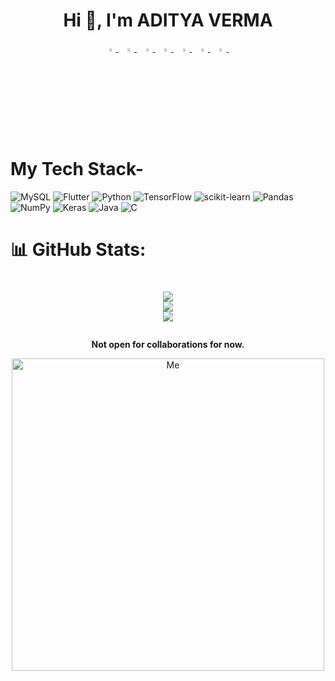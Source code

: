 




<h1 align="center">Hi 👋, I'm ADITYA VERMA</h1>





<p align="center">
     

  <a href="https://www.linkedin.com/in/">
   <img src="https://img.icons8.com/?size=512&id=60ZV_wYC0BM2&format=png" width="3.5%"/>
    </a><span>&nbsp;</span>
  <a href="https://twitter.com/">
    <img src="https://img.icons8.com/?size=512&id=68193&format=png" width="3.5%"/>
  </a><span>&nbsp;</span>
  <a href="https://www.instagram.com/">
    <img src="https://img.icons8.com/?size=512&id=hFoVFpm6gl9A&format=png" width="3.5%"/>
  </a><span>&nbsp;</span>
  <a href="mailto:av4923@srmist.edu.in">
    <img src="https://img.icons8.com/?size=512&id=nQ4dZIRCI0nW&format=png" width="3.5%"/>
  </a><span>&nbsp;</span>
  <a href="https://medium.com/@adityav1304">
   <img src="https://img.icons8.com/?size=512&id=VlAoafiMkWGe&format=png" width="3.5%"/>
    </a><span>&nbsp;</span>
    <a href="https://">
   <img src="https://img.icons8.com/?size=512&id=111139&format=png" width="3.5%"/>
    </a><span>&nbsp;</span>
    <a href="https://">
   <img src="" width="3.5%"/>
    </a><span>&nbsp;</span>
  
  

   
      
# My Tech Stack-
![MySQL](https://img.shields.io/badge/mysql-%2300f.svg?style=for-the-badge&logo=mysql&logoColor=white)
![Flutter](https://img.shields.io/badge/Flutter-%2302569B.svg?style=for-the-badge&logo=Flutter&logoColor=white)
![Python](https://img.shields.io/badge/python-3670A0?style=for-the-badge&logo=python&logoColor=ffdd54)
![TensorFlow](https://img.shields.io/badge/TensorFlow-%23FF6F00.svg?style=for-the-badge&logo=TensorFlow&logoColor=white)
![scikit-learn](https://img.shields.io/badge/scikit--learn-%23F7931E.svg?style=for-the-badge&logo=scikit-learn&logoColor=white)
![Pandas](https://img.shields.io/badge/pandas-%23150458.svg?style=for-the-badge&logo=pandas&logoColor=white)
![NumPy](https://img.shields.io/badge/numpy-%23013243.svg?style=for-the-badge&logo=numpy&logoColor=white)
![Keras](https://img.shields.io/badge/Keras-%23D00000.svg?style=for-the-badge&logo=Keras&logoColor=white)
![Java](https://img.shields.io/badge/java-%23ED8B00.svg?style=for-the-badge&logo=java&logoColor=white)
![C](https://img.shields.io/badge/c-%2300599C.svg?style=for-the-badge&logo=c&logoColor=white)
     
# 📊 GitHub Stats:
<h1 align=center>
  
![](https://github-readme-stats.vercel.app/api?username=ADITYAVOFFICIAL&theme=highcontrast&hide_border=false&include_all_commits=true&count_private=true)<br/>
![](https://github-readme-streak-stats.herokuapp.com/?user=ADITYAVOFFICIAL&theme=highcontrast&hide_border=false)<br/>
![](https://github-readme-stats.vercel.app/api/top-langs/username=ADITYAVOFFICIAL&theme=highcontrast&hide_border=false&include_all_commits=true&count_private=true&layout=compact)

</h1>
	
	
	


<p align="center">
  <b>Not open for collaborations for now.</b>
     



   
<div align="center">

<div>
<img src="https://media.tenor.com/Vlr5ep-dRXMAAAAd/ryan-gosling-blade-runner2049.gif" alt="Me" align="center" height="500" width="500">
</div>
</div>

